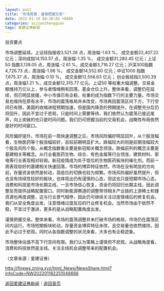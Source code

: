 ```yaml
---
layout: post
title: "市场周报：谨慎把握交易"
date: 2022-01-18 08:38:03 +0800
categories: aijianzhengquan
tags: 爱建证券新闻
---
```

<p>投资要点</p>
 <p>市场调整延续。上证综指报收3,521.26 点，周涨幅-1.63 %， 成交金额22,407.22亿元；深圳成指14,150.57 点，周涨幅-1.35 %， 成交金额31,280.45 亿元；上证50 指数3,139.05 点，周涨幅 -2.61 %，成交金额3,716.27 亿元；沪深300指数4,726.73 点，周涨幅-1.98 %， 成交金额14,552.60 亿元；中证1000 指数7,675.37 点，周涨幅-0.10 %， 成交金额12,556.63 亿元； 创业板综指3,500.39 点，周涨幅1.21 %，成交金额12,315.77 亿元。上证50 等权重大幅调整。交易金额维持万亿以上，参与者情绪稍有回落，基金仓位上升。整体来看，调整仍在延续，但已明显放缓，中小市值已有企稳，权重的成为指数下行的主要力量。市场交易也维持在原有水平，市场的震荡格局并未改变，市场再回震荡区间下方，下行空间已有限，美国的收缩进程预期加速，但是国内降息的预期提升，在调整充分后仍将回升，因此不宜过于悲观，只是时间上需要等待，我们依然认为震荡已接近尾声，向上突破的也只是时间问题。我们仍可把握当前的交易机会，战略性布局依然是好的时间窗口。</p>
 <p>风险偏好提升。市场在前一周快速调整之后，市场风险偏好明显回升，从个股涨幅看，生物医药等个股涨幅较好，且较前期明显扩大。跌幅较大的则是前期涨幅较大个股及风险个股。从概念指数看主要是新冠相关概念领涨。跌幅前列的概念主要是基建相关等概念。从行业看医药生物、综合、有色金属等行业领涨，建筑材料、家电等行业表现相对较弱。新冠疫情成为处于低位的生物医药板块的催化剂。而前一周表现较好的基建相关快速回落，市场的博弈特征依然。市场在没有明显的方向前，存量资金依然是轮动，高低位的切换也较为频繁。市场风险偏好虽然提升，但也没有持续性较好的板块，也体现出仍有谨慎的心态，但这也只是短期市场心态，消费和科技是市场长期主线，一旦市场信心恢复，资金仍将回归长期主线，因此调整反而提供战略配置窗口。同时新能源赛道的调整带领相关产业链的上游稀土和锂资源也再度调整，这与行业景气相悖，因此仍可继续关注过度情绪后的修复机会。我们从安全角度出发，注意情绪过度反应的行业修复机会。当然市场由于依然不稳，不宜过于激进，更多的是从战略配置角度出发。</p>
 <p>谨慎把握交易。整体来看，市场的震荡调整并未打破市场的格局，市场仍在震荡区间内运行。市场短期板块轮动，存量资金博弈特征未改，且交易量也依然维持，因此不必过于悲观。同时从各指数调整的状况来看，大多也有企稳迹象。</p>
 <p>市场整体估值不高下行空间有限。我们认为策略上谨慎但不悲观。从战略角度看，消费和科技依然是主线，关注主线机会调整带来的配置机会。</p><p class="em_media">（文章来源：爱建证券）</p>

<http://finews.zning.xyz/html_News/NewsShare.html?infoCode=NW202201182251048666>

[返回爱建证券新闻](//finews.withounder.com/category/aijianzhengquan.html)｜[返回首页](//finews.withounder.com/)